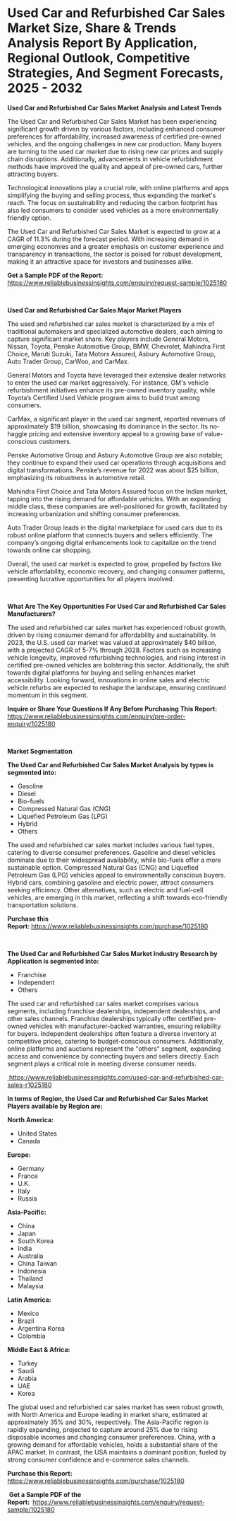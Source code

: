 <p><h1>Used Car and Refurbished Car Sales Market Size, Share & Trends Analysis Report By Application, Regional Outlook, Competitive Strategies, And Segment Forecasts, 2025 - 2032</h1></p><p><strong>Used Car and Refurbished Car Sales Market Analysis and Latest Trends</strong></p>
<p><p>The Used Car and Refurbished Car Sales Market has been experiencing significant growth driven by various factors, including enhanced consumer preferences for affordability, increased awareness of certified pre-owned vehicles, and the ongoing challenges in new car production. Many buyers are turning to the used car market due to rising new car prices and supply chain disruptions. Additionally, advancements in vehicle refurbishment methods have improved the quality and appeal of pre-owned cars, further attracting buyers.</p><p>Technological innovations play a crucial role, with online platforms and apps simplifying the buying and selling process, thus expanding the market's reach. The focus on sustainability and reducing the carbon footprint has also led consumers to consider used vehicles as a more environmentally friendly option.</p><p>The Used Car and Refurbished Car Sales Market is expected to grow at a CAGR of 11.3% during the forecast period. With increasing demand in emerging economies and a greater emphasis on customer experience and transparency in transactions, the sector is poised for robust development, making it an attractive space for investors and businesses alike.</p></p>
<p><strong>Get a Sample PDF of the Report:&nbsp;</strong> <a href="https://www.reliablebusinessinsights.com/enquiry/request-sample/1025180?utm_campaign=117&utm_medium=2&utm_source=Github&utm_content=ia&utm_term=18042025&utm_id=used-car-and-refurbished-car-sales">https://www.reliablebusinessinsights.com/enquiry/request-sample/1025180</a></p>
<p>&nbsp;</p>
<p><strong>Used Car and Refurbished Car Sales Major Market Players</strong></p>
<p><p>The used and refurbished car sales market is characterized by a mix of traditional automakers and specialized automotive dealers, each aiming to capture significant market share. Key players include General Motors, Nissan, Toyota, Penske Automotive Group, BMW, Chevrolet, Mahindra First Choice, Maruti Suzuki, Tata Motors Assured, Asbury Automotive Group, Auto Trader Group, CarWoo, and CarMax.</p><p>General Motors and Toyota have leveraged their extensive dealer networks to enter the used car market aggressively. For instance, GM's vehicle refurbishment initiatives enhance its pre-owned inventory quality, while Toyota’s Certified Used Vehicle program aims to build trust among consumers.</p><p>CarMax, a significant player in the used car segment, reported revenues of approximately $19 billion, showcasing its dominance in the sector. Its no-haggle pricing and extensive inventory appeal to a growing base of value-conscious customers. </p><p>Penske Automotive Group and Asbury Automotive Group are also notable; they continue to expand their used car operations through acquisitions and digital transformations. Penske’s revenue for 2022 was about $25 billion, emphasizing its robustness in automotive retail.</p><p>Mahindra First Choice and Tata Motors Assured focus on the Indian market, tapping into the rising demand for affordable vehicles. With an expanding middle class, these companies are well-positioned for growth, facilitated by increasing urbanization and shifting consumer preferences.</p><p>Auto Trader Group leads in the digital marketplace for used cars due to its robust online platform that connects buyers and sellers efficiently. The company’s ongoing digital enhancements look to capitalize on the trend towards online car shopping.</p><p>Overall, the used car market is expected to grow, propelled by factors like vehicle affordability, economic recovery, and changing consumer patterns, presenting lucrative opportunities for all players involved.</p></p>
<p>&nbsp;</p>
<p><strong>What Are The Key Opportunities For Used Car and Refurbished Car Sales Manufacturers?</strong></p>
<p><p>The used and refurbished car sales market has experienced robust growth, driven by rising consumer demand for affordability and sustainability. In 2023, the U.S. used car market was valued at approximately $40 billion, with a projected CAGR of 5-7% through 2028. Factors such as increasing vehicle longevity, improved refurbishing technologies, and rising interest in certified pre-owned vehicles are bolstering this sector. Additionally, the shift towards digital platforms for buying and selling enhances market accessibility. Looking forward, innovations in online sales and electric vehicle refurbs are expected to reshape the landscape, ensuring continued momentum in this segment.</p></p>
<p><strong>Inquire or Share Your Questions If Any Before Purchasing This Report:</strong> <a href="https://www.reliablebusinessinsights.com/enquiry/pre-order-enquiry/1025180?utm_campaign=117&utm_medium=2&utm_source=Github&utm_content=ia&utm_term=18042025&utm_id=used-car-and-refurbished-car-sales">https://www.reliablebusinessinsights.com/enquiry/pre-order-enquiry/1025180</a></p>
<p>&nbsp;</p>
<p><strong>Market Segmentation</strong></p>
<p><strong>The Used Car and Refurbished Car Sales Market Analysis by types is segmented into:</strong></p>
<p><ul><li>Gasoline</li><li>Diesel</li><li>Bio-fuels</li><li>Compressed Natural Gas (CNG)</li><li>Liquefied Petroleum Gas (LPG)</li><li>Hybrid</li><li>Others</li></ul></p>
<p><p>The used and refurbished car sales market includes various fuel types, catering to diverse consumer preferences. Gasoline and diesel vehicles dominate due to their widespread availability, while bio-fuels offer a more sustainable option. Compressed Natural Gas (CNG) and Liquefied Petroleum Gas (LPG) vehicles appeal to environmentally conscious buyers. Hybrid cars, combining gasoline and electric power, attract consumers seeking efficiency. Other alternatives, such as electric and fuel-cell vehicles, are emerging in this market, reflecting a shift towards eco-friendly transportation solutions.</p></p>
<p><strong>Purchase this Report:&nbsp;</strong><a href="https://www.reliablebusinessinsights.com/purchase/1025180?utm_campaign=117&utm_medium=2&utm_source=Github&utm_content=ia&utm_term=18042025&utm_id=used-car-and-refurbished-car-sales">https://www.reliablebusinessinsights.com/purchase/1025180</a></p>
<p>&nbsp;</p>
<p><strong>The Used Car and Refurbished Car Sales Market Industry Research by Application is segmented into:</strong></p>
<p><ul><li>Franchise</li><li>Independent</li><li>Others</li></ul></p>
<p><p>The used car and refurbished car sales market comprises various segments, including franchise dealerships, independent dealerships, and other sales channels. Franchise dealerships typically offer certified pre-owned vehicles with manufacturer-backed warranties, ensuring reliability for buyers. Independent dealerships often feature a diverse inventory at competitive prices, catering to budget-conscious consumers. Additionally, online platforms and auctions represent the "others" segment, expanding access and convenience by connecting buyers and sellers directly. Each segment plays a critical role in meeting diverse consumer needs.</p></p>
<p><a href="https://www.reliablebusinessinsights.com/used-car-and-refurbished-car-sales-r1025180?utm_campaign=117&utm_medium=2&utm_source=Github&utm_content=ia&utm_term=18042025&utm_id=used-car-and-refurbished-car-sales">&nbsp;https://www.reliablebusinessinsights.com/used-car-and-refurbished-car-sales-r1025180</a></p>
<p><strong>In terms of Region, the Used Car and Refurbished Car Sales Market Players available by Region are:</strong></p>
<p>
    <p> <strong> North America: </strong>
        <ul>
            <li>United States</li>
            <li>Canada</li>
        </ul>
        </p> 
    <p> <strong> Europe: </strong>
        <ul>
            <li>Germany</li>
            <li>France</li>
            <li>U.K.</li>
            <li>Italy</li>
            <li>Russia</li>
        </ul>
        </p> 
    <p> <strong> Asia-Pacific: </strong>
        <ul>
            <li>China</li>
            <li>Japan</li>
            <li>South Korea</li>
            <li>India</li>
            <li>Australia</li>
            <li>China Taiwan</li>
            <li>Indonesia</li>
            <li>Thailand</li>
            <li>Malaysia</li>
        </ul>
        </p> 
    <p> <strong> Latin America: </strong>
        <ul>
            <li>Mexico</li>
            <li>Brazil</li>
            <li>Argentina Korea</li>
            <li>Colombia</li>
        </ul>
        </p> 
    <p> <strong> Middle East & Africa: </strong>
        <ul>
            <li>Turkey</li>
            <li>Saudi</li>
            <li>Arabia</li>
            <li>UAE</li>
            <li>Korea</li>
        </ul>
    </p>
    </p>
<p><p>The global used and refurbished car sales market has seen robust growth, with North America and Europe leading in market share, estimated at approximately 35% and 30%, respectively. The Asia-Pacific region is rapidly expanding, projected to capture around 25% due to rising disposable incomes and changing consumer preferences. China, with a growing demand for affordable vehicles, holds a substantial share of the APAC market. In contrast, the USA maintains a dominant position, fueled by strong consumer confidence and e-commerce sales channels.</p></p>
<p><strong>Purchase this Report: </strong><a href="https://www.reliablebusinessinsights.com/purchase/1025180?utm_campaign=117&utm_medium=2&utm_source=Github&utm_content=ia&utm_term=18042025&utm_id=used-car-and-refurbished-car-sales">https://www.reliablebusinessinsights.com/purchase/1025180</a></p>
<p>&nbsp;<strong>Get a Sample PDF of the Report:&nbsp;&nbsp;</strong><a href="https://www.reliablebusinessinsights.com/enquiry/request-sample/1025180?utm_campaign=117&utm_medium=2&utm_source=Github&utm_content=ia&utm_term=18042025&utm_id=used-car-and-refurbished-car-sales">https://www.reliablebusinessinsights.com/enquiry/request-sample/1025180</a></p>
<p><strong></strong></p>
<p><p></p><p></p><p></p></p>